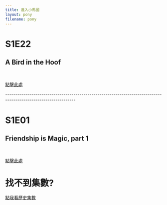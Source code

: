 ```yaml
---
title: 進入小馬國
layout: pony
filename: pony
--- 
```

# S1E22 
## A Bird in the Hoof
<br>

[點擊此處](https://linbei9487.github.io/pony/G4/S1#S1E22)

-----------------------------------------------------------------------------------------------------------------<br>

# S1E01 
## Friendship is Magic, part 1
<br>

[點擊此處](https://linbei9487.github.io/pony/G4/S1#S1E01)


# 找不到集數?
[點我看歷史集數](https://linbei9487.github.io/pony/history)
